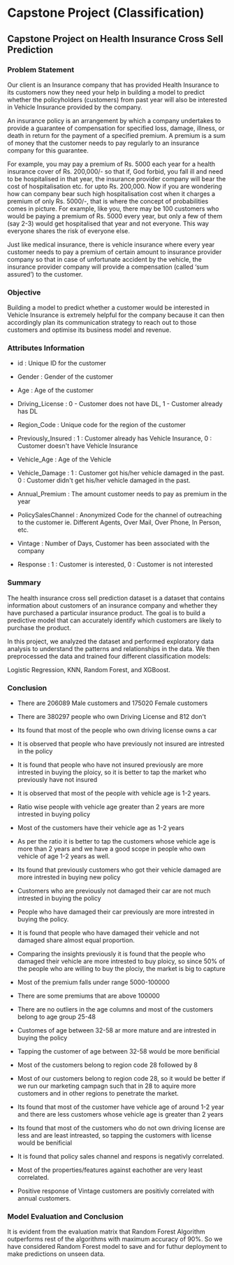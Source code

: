 # Capstone Project (Classification)
##  Capstone Project on Health Insurance Cross Sell Prediction

### Problem Statement
Our client is an Insurance company that has provided Health Insurance to its customers now they need your help in building a model to predict whether the policyholders (customers) from past year will also be interested in Vehicle Insurance provided by the company.

An insurance policy is an arrangement by which a company undertakes to provide a guarantee of compensation for specified loss, damage, illness, or death in return for the payment of a specified premium. A premium is a sum of money that the customer needs to pay regularly to an insurance company for this guarantee.

For example, you may pay a premium of Rs. 5000 each year for a health insurance cover of Rs. 200,000/- so that if, God forbid, you fall ill and need to be hospitalised in that year, the insurance provider company will bear the cost of hospitalisation etc. for upto Rs. 200,000. Now if you are wondering how can company bear such high hospitalisation cost when it charges a premium of only Rs. 5000/-, that is where the concept of probabilities comes in picture. For example, like you, there may be 100 customers who would be paying a premium of Rs. 5000 every year, but only a few of them (say 2-3) would get hospitalised that year and not everyone. This way everyone shares the risk of everyone else.

Just like medical insurance, there is vehicle insurance where every year customer needs to pay a premium of certain amount to insurance provider company so that in case of unfortunate accident by the vehicle, the insurance provider company will provide a compensation (called ‘sum assured’) to the customer.

###  Objective 
Building a model to predict whether a customer would be interested in Vehicle Insurance is extremely helpful for the company because it can then accordingly plan its communication strategy to reach out to those customers and optimise its business model and revenue.

### Attributes Information
- id : Unique ID for the customer

- Gender : Gender of the customer

- Age : Age of the customer

- Driving_License : 0 - Customer does not have DL, 1 - Customer already has DL

- Region_Code : Unique code for the region of the customer

- Previously_Insured : 1 : Customer already has Vehicle Insurance, 0 : Customer doesn't have Vehicle Insurance

- Vehicle_Age : Age of the Vehicle

- Vehicle_Damage : 1 : Customer got his/her vehicle damaged in the past. 0 : Customer didn't get his/her vehicle damaged in the past.

- Annual_Premium : The amount customer needs to pay as premium in the year

- PolicySalesChannel : Anonymized Code for the channel of outreaching to the customer ie. Different Agents, Over Mail, Over Phone, In Person, etc.

- Vintage : Number of Days, Customer has been associated with the company

- Response : 1 : Customer is interested, 0 : Customer is not interested


### Summary
The health insurance cross sell prediction dataset is a dataset that contains information about customers of an insurance company and whether they have purchased a particular insurance product. The goal is to build a predictive model that can accurately identify which customers are likely to purchase the product.

In this project, we analyzed the dataset and performed exploratory data analysis to understand the patterns and relationships in the data. We then preprocessed the data and trained four different classification models:

Logistic Regression, KNN, Random Forest, and XGBoost.

### Conclusion
- There are 206089 Male customers and 175020 Female customers

- There are 380297 people who own Driving License and 812 don't

- Its found that most of the people who own driving license owns a car

- It is observed that people who have previously not insured are intrested in the policy

- It is found that people who have not insured previously are more intrested in buying the ploicy, so it is better to tap the market who previously have not insured

- It is observed that most of the people with vehicle age is 1-2 years.

- Ratio wise people with vehicle age greater than 2 years are more intrested in buying policy

- Most of the customers have their vehicle age as 1-2 years

- As per the ratio it is better to tap the customers whose vehicle age is more than 2 years and we have a good scope in people who own vehicle of age 1-2 years as well.

- Its found that previously customers who got their vehicle damaged are more intrested in buying new policy

- Customers who are previously not damaged their car are not much intrested in buying the policy

- People who have damaged their car previously are more intrested in buying the policy.

- It is found that people who have damaged their vehicle and not damaged share almost equal proportion.

- Comparing the insights previously it is found that the people who damaged their vehicle are more intrested to buy ploicy, so since 50% of the people who are willing to buy the plociy, the market is big to capture

- Most of the premium falls under range 5000-100000

- There are some premiums that are above 100000

- There are no outliers in the age columns and most of the customers belong to age group 25-48

- Customes of age between 32-58 ar more mature and are intrested in buying the policy

- Tapping the customer of age between 32-58 would be more benificial

- Most of the customers belong to region code 28 followed by 8

- Most of our customers belong to region code 28, so it would be better if we run our marketing campagn such that in 28 to aquire more customers and in other regions to penetrate the market.

- Its found that most of the customer have vehicle age of around 1-2 year and there are less customers whose vehicle age is greater than 2 years

- Its found that most of the customers who do not own driving license are less and are least intreasted, so tapping the customers with license would be benificial

- It is found that policy sales channel and respons is negativly correlated.

- Most of the properties/features against eachother are very least correlated.

- Positive response of Vintage customers are positivly correlated with annual customers.

### Model Evaluation and Conclusion
It is evident from the evaluation matrix that Random Forest Algorithm outperforms rest of the algorithms with maximum accuracy of 90%. So we have considered Random Forest model to save and for futhur deployment to make predictions on unseen data.
